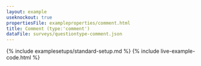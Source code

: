 ```yaml
---
layout: example
useknockout: true
propertiesFile: exampleproperties/comment.html
title: Comment (type:'comment')
dataFile: surveys/questiontype-comment.json
---
```


{% include examplesetups/standard-setup.md %}
{% include live-example-code.html %}
